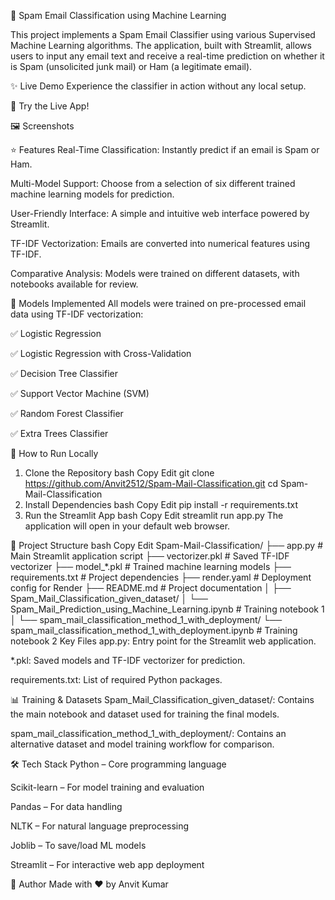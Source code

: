 📧 Spam Email Classification using Machine Learning





This project implements a Spam Email Classifier using various Supervised Machine Learning algorithms. The application, built with Streamlit, allows users to input any email text and receive a real-time prediction on whether it is Spam (unsolicited junk mail) or Ham (a legitimate email).

✨ Live Demo
Experience the classifier in action without any local setup.

🔗 Try the Live App!

[<!-- Add your deployment link here -->](https://anvit2512-spam-mail-classification-app-nuhcs3.streamlit.app/)
🖼️ Screenshots
<!-- Add a screenshot or GIF of the application interface here -->
⭐ Features
Real-Time Classification: Instantly predict if an email is Spam or Ham.

Multi-Model Support: Choose from a selection of six different trained machine learning models for prediction.

User-Friendly Interface: A simple and intuitive web interface powered by Streamlit.

TF-IDF Vectorization: Emails are converted into numerical features using TF-IDF.

Comparative Analysis: Models were trained on different datasets, with notebooks available for review.

🧠 Models Implemented
All models were trained on pre-processed email data using TF-IDF vectorization:

✅ Logistic Regression

✅ Logistic Regression with Cross-Validation

✅ Decision Tree Classifier

✅ Support Vector Machine (SVM)

✅ Random Forest Classifier

✅ Extra Trees Classifier

🚀 How to Run Locally
1. Clone the Repository
bash
Copy
Edit
git clone https://github.com/Anvit2512/Spam-Mail-Classification.git
cd Spam-Mail-Classification
2. Install Dependencies
bash
Copy
Edit
pip install -r requirements.txt
3. Run the Streamlit App
bash
Copy
Edit
streamlit run app.py
The application will open in your default web browser.

📂 Project Structure
bash
Copy
Edit
Spam-Mail-Classification/
├── app.py                                  # Main Streamlit application script
├── vectorizer.pkl                          # Saved TF-IDF vectorizer
├── model_*.pkl                             # Trained machine learning models
├── requirements.txt                        # Project dependencies
├── render.yaml                             # Deployment config for Render
├── README.md                               # Project documentation
│
├── Spam_Mail_Classification_given_dataset/
│   └── Spam_Mail_Prediction_using_Machine_Learning.ipynb  # Training notebook 1
│
└── spam_mail_classification_method_1_with_deployment/
    └── spam_mail_classification_method_1_with_deployment.ipynb  # Training notebook 2
Key Files
app.py: Entry point for the Streamlit web application.

*.pkl: Saved models and TF-IDF vectorizer for prediction.

requirements.txt: List of required Python packages.

📊 Training & Datasets
Spam_Mail_Classification_given_dataset/: Contains the main notebook and dataset used for training the final models.

spam_mail_classification_method_1_with_deployment/: Contains an alternative dataset and model training workflow for comparison.

🛠️ Tech Stack
Python – Core programming language

Scikit-learn – For model training and evaluation

Pandas – For data handling

NLTK – For natural language preprocessing

Joblib – To save/load ML models

Streamlit – For interactive web app deployment


👤 Author
Made with ❤️ by Anvit Kumar
